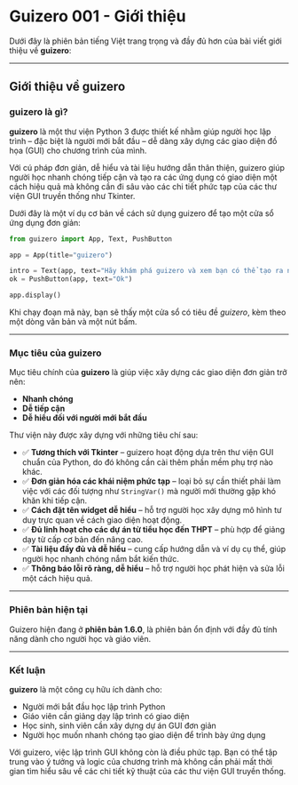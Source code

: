 # Guizero 001 - Giới thiệu

Dưới đây là phiên bản tiếng Việt trang trọng và đầy đủ hơn của bài viết giới thiệu về **guizero**:

---

## **Giới thiệu về guizero**

### **guizero là gì?**

**guizero** là một thư viện Python 3 được thiết kế nhằm giúp người học lập trình – đặc biệt là người mới bắt đầu – dễ dàng xây dựng các giao diện đồ họa (GUI) cho chương trình của mình.

Với cú pháp đơn giản, dễ hiểu và tài liệu hướng dẫn thân thiện, guizero giúp người học nhanh chóng tiếp cận và tạo ra các ứng dụng có giao diện một cách hiệu quả mà không cần đi sâu vào các chi tiết phức tạp của các thư viện GUI truyền thống như Tkinter.

Dưới đây là một ví dụ cơ bản về cách sử dụng guizero để tạo một cửa sổ ứng dụng đơn giản:

```python
from guizero import App, Text, PushButton

app = App(title="guizero")

intro = Text(app, text="Hãy khám phá guizero và xem bạn có thể tạo ra những gì.")
ok = PushButton(app, text="Ok")

app.display()
```

Khi chạy đoạn mã này, bạn sẽ thấy một cửa sổ có tiêu đề *guizero*, kèm theo một dòng văn bản và một nút bấm.

---

### **Mục tiêu của guizero**

Mục tiêu chính của **guizero** là giúp việc xây dựng các giao diện đơn giản trở nên:

* **Nhanh chóng**
* **Dễ tiếp cận**
* **Dễ hiểu đối với người mới bắt đầu**

Thư viện này được xây dựng với những tiêu chí sau:

* ✅ **Tương thích với Tkinter** – guizero hoạt động dựa trên thư viện GUI chuẩn của Python, do đó không cần cài thêm phần mềm phụ trợ nào khác.
* ✅ **Đơn giản hóa các khái niệm phức tạp** – loại bỏ sự cần thiết phải làm việc với các đối tượng như `StringVar()` mà người mới thường gặp khó khăn khi tiếp cận.
* ✅ **Cách đặt tên widget dễ hiểu** – hỗ trợ người học xây dựng mô hình tư duy trực quan về cách giao diện hoạt động.
* ✅ **Đủ linh hoạt cho các dự án từ tiểu học đến THPT** – phù hợp để giảng dạy từ cấp cơ bản đến nâng cao.
* ✅ **Tài liệu đầy đủ và dễ hiểu** – cung cấp hướng dẫn và ví dụ cụ thể, giúp người học nhanh chóng nắm bắt kiến thức.
* ✅ **Thông báo lỗi rõ ràng, dễ hiểu** – hỗ trợ người học phát hiện và sửa lỗi một cách hiệu quả.

---

### **Phiên bản hiện tại**

Guizero hiện đang ở **phiên bản 1.6.0**, là phiên bản ổn định với đầy đủ tính năng dành cho người học và giáo viên.

---

### **Kết luận**

**guizero** là một công cụ hữu ích dành cho:

* Người mới bắt đầu học lập trình Python
* Giáo viên cần giảng dạy lập trình có giao diện
* Học sinh, sinh viên cần xây dựng dự án GUI đơn giản
* Người học muốn nhanh chóng tạo giao diện để trình bày ứng dụng

Với guizero, việc lập trình GUI không còn là điều phức tạp. Bạn có thể tập trung vào ý tưởng và logic của chương trình mà không cần phải mất thời gian tìm hiểu sâu về các chi tiết kỹ thuật của các thư viện GUI truyền thống.




